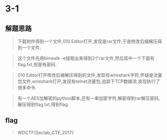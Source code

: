 # 3-1

## 解题思路

> 下载附件得到一个文件,010 Editor打开,发现是rar文件,于是修改后缀解压得到一个文件.

> 这个文件先用binwalk -e提取出来得到2个rar文件,然后其中一个下面有flag.txt,但是有密码.

> 010 Editor打开修改后缀解压得到的文件,发现有wireshark字符,怀疑是流量包文件,wireshark打开,发现有telnet流量包,追踪下TCP数据流,发现执行了很多命令.

> 有一个AES加解密的python脚本,还有一串加密字符,解密得到rar解压密码,解压得到flag.txt,得到flag.

## flag

> WDCTF{Seclab_CTF_2017}
